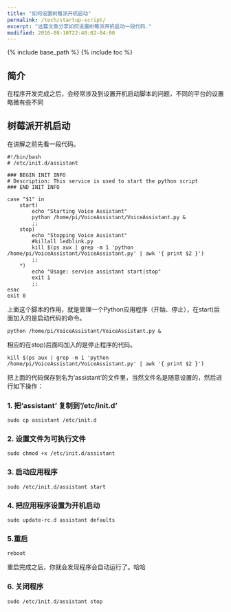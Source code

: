 ```yaml
---
title: "如何设置树莓派开机启动"
permalink: /tech/startup-script/
excerpt: "这篇文章分享如何设置树莓派开机启动一段代码."
modified: 2016-09-10T22:40:02-04:00
---
```


{% include base_path %}
{% include toc %}

## 简介

在程序开发完成之后，会经常涉及到设置开机启动脚本的问题，不同的平台的设置略微有些不同

## 树莓派开机启动

在讲解之前先看一段代码。

```shell
#!/bin/bash
# /etc/init.d/assistant
 
### BEGIN INIT INFO
# Description: This service is used to start the python script
### END INIT INFO
 
case "$1" in
    start)
        echo "Starting Voice Assistant"
        python /home/pi/VoiceAssistant/VoiceAssistant.py &
        ;;
    stop)
        echo "Stopping Voice Assistant"
        #killall ledblink.py
        kill $(ps aux | grep -m 1 'python /home/pi/VoiceAssistant/VoiceAssistant.py' | awk '{ print $2 }')
        ;;
    *)
        echo "Usage: service assistant start|stop"
        exit 1
        ;;
esac
exit 0
``` 

上面这个脚本的作用，就是管理一个Python应用程序（开始、停止），在start)后面加入的是启动代码的命令。 

```shell
python /home/pi/VoiceAssistant/VoiceAssistant.py & 
```

相应的在stop)后面吗加入的是停止程序的代码。

```shell
kill $(ps aux | grep -m 1 'python /home/pi/VoiceAssistant/VoiceAssistant.py' | awk '{ print $2 }')
```

把上面的代码保存到名为‘assistant’的文件里，当然文件名是随意设置的，然后进行如下操作：

### 1. 把‘assistant’ 复制到‘/etc/init.d’

```shell
sudo cp assistant /etc/init.d
```

### 2. 设置文件为可执行文件

```shell
sudo chmod +x /etc/init.d/assistant
```

### 3. 启动应用程序

```shell
sudo /etc/init.d/assistant start
```

### 4. 把应用程序设置为开机启动

```shell
sudo update-rc.d assistant defaults
```

### 5.重启

```shell
reboot
```

重启完成之后，你就会发现程序会自动运行了。哈哈

### 6. 关闭程序

```shell
sudo /etc/init.d/assistant stop
```
